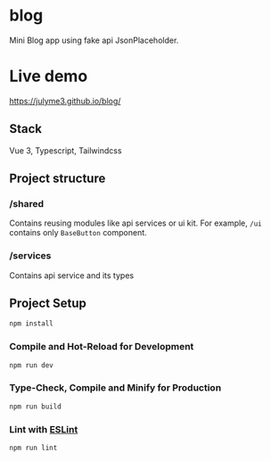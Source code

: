 # blog

Mini Blog app using fake api JsonPlaceholder.

# Live demo
https://julyme3.github.io/blog/

## Stack
Vue 3, Typescript, Tailwindcss

## Project structure
### /shared
Contains reusing modules like api services or ui kit. For example, ```/ui``` contains only ```BaseButton``` component.
### /services
Contains api service and its types

## Project Setup

```sh
npm install
```

### Compile and Hot-Reload for Development

```sh
npm run dev
```

### Type-Check, Compile and Minify for Production

```sh
npm run build
```

### Lint with [ESLint](https://eslint.org/)

```sh
npm run lint
```
